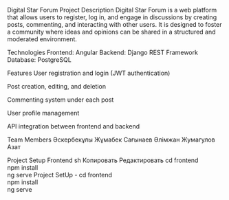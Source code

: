 Digital Star Forum
Project Description
Digital Star Forum is a web platform that allows users to register, log in, and engage in discussions by creating posts, commenting, and interacting with other users. It is designed to foster a community where ideas and opinions can be shared in a structured and moderated environment.

Technologies
Frontend: Angular
Backend: Django REST Framework
Database: PostgreSQL

Features
User registration and login (JWT authentication)

Post creation, editing, and deletion

Commenting system under each post

User profile management

API integration between frontend and backend

Team Members
Әскербекұлы Жұмабек
Сағынаев Әлімжан
Жумагулов Азат

Project Setup
Frontend
sh
Копировать
Редактировать
cd frontend  
npm install  
ng serve
Project SetUp - cd frontend  
npm install  
ng serve